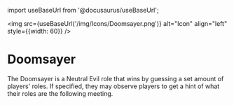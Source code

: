 import useBaseUrl from '@docusaurus/useBaseUrl';

<img src={useBaseUrl('/img/Icons/Doomsayer.png')} alt="Icon" align="left" style={{width: 60}} />
# Doomsayer

The Doomsayer is a Neutral Evil role that wins by guessing a set amount of players' roles. If specified, they may observe players to get a hint of what their roles are the following meeting.
